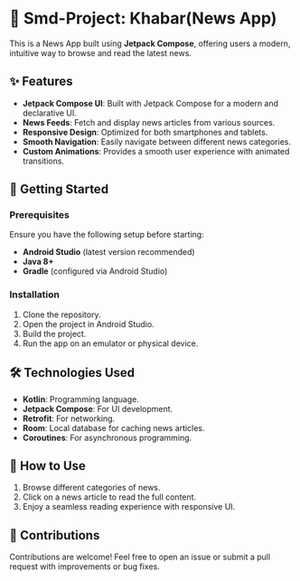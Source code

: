 # 📱 Smd-Project: Khabar(News App)

This is a News App built using **Jetpack Compose**, offering users a modern, intuitive way to browse and read the latest news.

## ✨ Features

- **Jetpack Compose UI**: Built with Jetpack Compose for a modern and declarative UI.
- **News Feeds**: Fetch and display news articles from various sources.
- **Responsive Design**: Optimized for both smartphones and tablets.
- **Smooth Navigation**: Easily navigate between different news categories.
- **Custom Animations**: Provides a smooth user experience with animated transitions.

## 🚀 Getting Started

### Prerequisites

Ensure you have the following setup before starting:

- **Android Studio** (latest version recommended)
- **Java 8+**
- **Gradle** (configured via Android Studio)

### Installation

1. Clone the repository.
2. Open the project in Android Studio.
3. Build the project.
4. Run the app on an emulator or physical device.

## 🛠️ Technologies Used

- **Kotlin**: Programming language.
- **Jetpack Compose**: For UI development.
- **Retrofit**: For networking.
- **Room**: Local database for caching news articles.
- **Coroutines**: For asynchronous programming.

## 📝 How to Use

1. Browse different categories of news.
2. Click on a news article to read the full content.
3. Enjoy a seamless reading experience with responsive UI.

## 🤝 Contributions

Contributions are welcome! Feel free to open an issue or submit a pull request with improvements or bug fixes.
